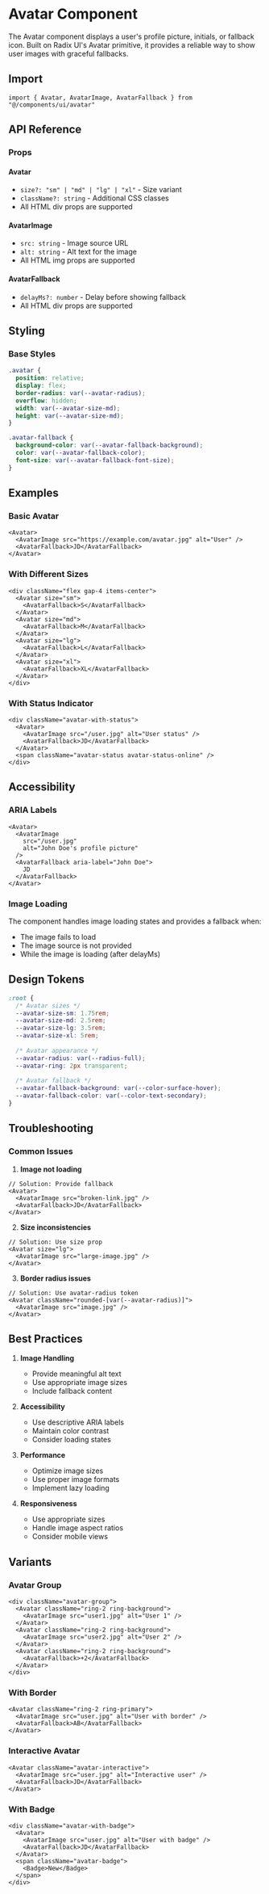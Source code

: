 # Avatar Component

The Avatar component displays a user's profile picture, initials, or fallback icon. Built on Radix UI's Avatar primitive, it provides a reliable way to show user images with graceful fallbacks.

## Import

```tsx
import { Avatar, AvatarImage, AvatarFallback } from "@/components/ui/avatar"
```

## API Reference

### Props

#### Avatar
- `size?: "sm" | "md" | "lg" | "xl"` - Size variant
- `className?: string` - Additional CSS classes
- All HTML div props are supported

#### AvatarImage
- `src: string` - Image source URL
- `alt: string` - Alt text for the image
- All HTML img props are supported

#### AvatarFallback
- `delayMs?: number` - Delay before showing fallback
- All HTML div props are supported

## Styling

### Base Styles
```css
.avatar {
  position: relative;
  display: flex;
  border-radius: var(--avatar-radius);
  overflow: hidden;
  width: var(--avatar-size-md);
  height: var(--avatar-size-md);
}

.avatar-fallback {
  background-color: var(--avatar-fallback-background);
  color: var(--avatar-fallback-color);
  font-size: var(--avatar-fallback-font-size);
}
```

## Examples

### Basic Avatar
```tsx
<Avatar>
  <AvatarImage src="https://example.com/avatar.jpg" alt="User" />
  <AvatarFallback>JD</AvatarFallback>
</Avatar>
```

### With Different Sizes
```tsx
<div className="flex gap-4 items-center">
  <Avatar size="sm">
    <AvatarFallback>S</AvatarFallback>
  </Avatar>
  <Avatar size="md">
    <AvatarFallback>M</AvatarFallback>
  </Avatar>
  <Avatar size="lg">
    <AvatarFallback>L</AvatarFallback>
  </Avatar>
  <Avatar size="xl">
    <AvatarFallback>XL</AvatarFallback>
  </Avatar>
</div>
```

### With Status Indicator
```tsx
<div className="avatar-with-status">
  <Avatar>
    <AvatarImage src="/user.jpg" alt="User status" />
    <AvatarFallback>JD</AvatarFallback>
  </Avatar>
  <span className="avatar-status avatar-status-online" />
</div>
```

## Accessibility

### ARIA Labels
```tsx
<Avatar>
  <AvatarImage 
    src="/user.jpg" 
    alt="John Doe's profile picture" 
  />
  <AvatarFallback aria-label="John Doe">
    JD
  </AvatarFallback>
</Avatar>
```

### Image Loading
The component handles image loading states and provides a fallback when:
- The image fails to load
- The image source is not provided
- While the image is loading (after delayMs)

## Design Tokens
```css
:root {
  /* Avatar sizes */
  --avatar-size-sm: 1.75rem;
  --avatar-size-md: 2.5rem;
  --avatar-size-lg: 3.5rem;
  --avatar-size-xl: 5rem;
  
  /* Avatar appearance */
  --avatar-radius: var(--radius-full);
  --avatar-ring: 2px transparent;
  
  /* Avatar fallback */
  --avatar-fallback-background: var(--color-surface-hover);
  --avatar-fallback-color: var(--color-text-secondary);
}
```

## Troubleshooting

### Common Issues

1. **Image not loading**
```tsx
// Solution: Provide fallback
<Avatar>
  <AvatarImage src="broken-link.jpg" />
  <AvatarFallback>JD</AvatarFallback>
</Avatar>
```

2. **Size inconsistencies**
```tsx
// Solution: Use size prop
<Avatar size="lg">
  <AvatarImage src="large-image.jpg" />
</Avatar>
```

3. **Border radius issues**
```tsx
// Solution: Use avatar-radius token
<Avatar className="rounded-[var(--avatar-radius)]">
  <AvatarImage src="image.jpg" />
</Avatar>
```

## Best Practices

1. **Image Handling**
   - Provide meaningful alt text
   - Use appropriate image sizes
   - Include fallback content

2. **Accessibility**
   - Use descriptive ARIA labels
   - Maintain color contrast
   - Consider loading states

3. **Performance**
   - Optimize image sizes
   - Use proper image formats
   - Implement lazy loading

4. **Responsiveness**
   - Use appropriate sizes
   - Handle image aspect ratios
   - Consider mobile views

## Variants

### Avatar Group
```tsx
<div className="avatar-group">
  <Avatar className="ring-2 ring-background">
    <AvatarImage src="user1.jpg" alt="User 1" />
  </Avatar>
  <Avatar className="ring-2 ring-background">
    <AvatarImage src="user2.jpg" alt="User 2" />
  </Avatar>
  <Avatar className="ring-2 ring-background">
    <AvatarFallback>+2</AvatarFallback>
  </Avatar>
</div>
```

### With Border
```tsx
<Avatar className="ring-2 ring-primary">
  <AvatarImage src="user.jpg" alt="User with border" />
  <AvatarFallback>AB</AvatarFallback>
</Avatar>
```

### Interactive Avatar
```tsx
<Avatar className="avatar-interactive">
  <AvatarImage src="user.jpg" alt="Interactive user" />
  <AvatarFallback>JD</AvatarFallback>
</Avatar>
```

### With Badge
```tsx
<div className="avatar-with-badge">
  <Avatar>
    <AvatarImage src="user.jpg" alt="User with badge" />
    <AvatarFallback>JD</AvatarFallback>
  </Avatar>
  <span className="avatar-badge">
    <Badge>New</Badge>
  </span>
</div>
```
